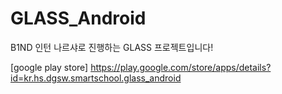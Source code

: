 # GLASS_Android
B1ND 인턴 나르샤로 진행하는 GLASS 프로젝트입니다!

[google play store] https://play.google.com/store/apps/details?id=kr.hs.dgsw.smartschool.glass_android
